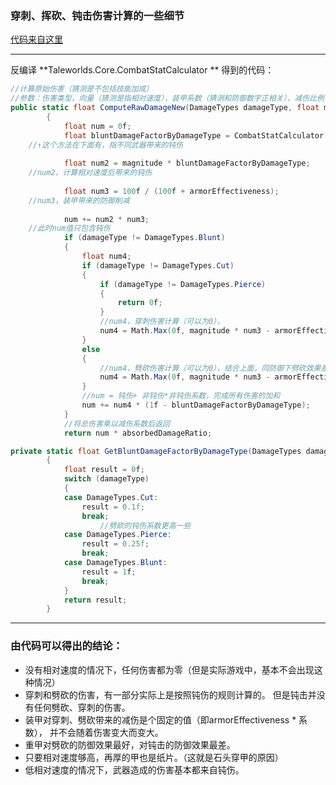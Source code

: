 ### 穿刺、挥砍、钝击伤害计算的一些细节

[代码来自这里](https://forums.taleworlds.com/index.php?threads/where-are-armor-factors-in-m-b2-bannerlord.409148/)

---

反编译   **Taleworlds.Core.CombatStatCalculator  ** 得到的代码：

```C#
//计算原始伤害（猜测是不包括技能加成）
//参数：伤害类型，向量（猜测是指相对速度），装甲系数（猜测和防御数字正相关），减伤比例（难度设置那个？）
public static float ComputeRawDamageNew(DamageTypes damageType, float magnitude, float armorEffectiveness, float absorbedDamageRatio)
        {
            float num = 0f;
            float bluntDamageFactorByDamageType = CombatStatCalculator.GetBluntDamageFactorByDamageType(damageType);
    //↑这个方法在下面有，指不同武器带来的钝伤
    
            float num2 = magnitude * bluntDamageFactorByDamageType;
    //num2，计算相对速度后带来的钝伤
    
            float num3 = 100f / (100f + armorEffectiveness);
    //num3，装甲带来的防御削减
    
            num += num2 * num3;
    //此时num值只包含钝伤
            if (damageType != DamageTypes.Blunt)
            {
                float num4;
                if (damageType != DamageTypes.Cut)
                {
                    if (damageType != DamageTypes.Pierce)
                    {
                        return 0f;
                    }
                    //num4，穿刺伤害计算（可以为0），
                    num4 = Math.Max(0f, magnitude * num3 - armorEffectiveness * 0.33f);
                }
                else
                {
                    //num4，劈砍伤害计算（可以为0），结合上面，同防御下劈砍效果差一些
                    num4 = Math.Max(0f, magnitude * num3 - armorEffectiveness * 0.5f);
                }
                //num = 钝伤+ 非钝伤*非钝伤系数，完成所有伤害的加和
                num += num4 * (1f - bluntDamageFactorByDamageType);
            }
    		//将总伤害乘以减伤系数后返回
            return num * absorbedDamageRatio;
```

```C#
private static float GetBluntDamageFactorByDamageType(DamageTypes damageType)
        {
            float result = 0f;
            switch (damageType)
            {
            case DamageTypes.Cut:
                result = 0.1f;
                break;
                    //劈砍的钝伤系数更高一些
            case DamageTypes.Pierce:
                result = 0.25f;
                break;
            case DamageTypes.Blunt:
                result = 1f;
                break;
            }
            return result;
        }
```

---



### 由代码可以得出的结论：

- 没有相对速度的情况下，任何伤害都为零（但是实际游戏中，基本不会出现这种情况）
- 穿刺和劈砍的伤害，有一部分实际上是按照钝伤的规则计算的。
  但是钝击并没有任何劈砍、穿刺的伤害。
- 装甲对穿刺、劈砍带来的减伤是个固定的值（即armorEffectiveness * 系数），
  并不会随着伤害变大而变大。
- 重甲对劈砍的防御效果最好，对钝击的防御效果最差。
- 只要相对速度够高，再厚的甲也是纸片。（这就是石头穿甲的原因）
- 低相对速度的情况下，武器造成的伤害基本都来自钝伤。